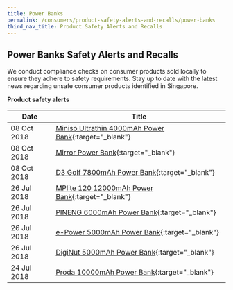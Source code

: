 ```yaml
---
title: Power Banks
permalink: /consumers/product-safety-alerts-and-recalls/power-banks
third_nav_title: Product Safety Alerts and Recalls
---
```

## Power Banks Safety Alerts and Recalls
We conduct compliance checks on consumer products sold locally to ensure they adhere to safety requirements. Stay up to date with the latest news regarding unsafe consumer products identified in Singapore.

**Product safety alerts**

|Date|Title|
|---|---|
|08 Oct 2018|[Miniso Ultrathin 4000mAh Power Bank](/consumers/03-product-safety-alerts-and-recalls/power-banks/powerbanks-alert-2018-10-08-miniso-ultrathin-4000mah.pdf){:target="_blank"}|
|08 Oct 2018|[Mirror Power Bank](/consumers/03-product-safety-alerts-and-recalls/power-banks/powerbanks-alert-2018-10-08-mirror-power-bank.pdf){:target="_blank"}|
|08 Oct 2018|[D3 Golf 7800mAh Power Bank](/consumers/03-product-safety-alerts-and-recalls/power-banks/powerbanks-alert-2018-10-08-d3-golf-7800mah-power-bank.pdf){:target="_blank"}|
|26 Jul 2018|[MPlite 120 12000mAh Power Bank](/consumers/03-product-safety-alerts-and-recalls/power-banks/powerbanks-alert-2018-07-26-mplite-120-12000mah-power-bank.pdf){:target="_blank"}|
|26 Jul 2018|[PINENG 6000mAh Power Bank](/consumers/03-product-safety-alerts-and-recalls/power-banks/powerbanks-alert-2018-07-26-pineng-6000mah-power-bank.pdf){:target="_blank"}|
|26 Jul 2018|[e-Power 5000mAh Power Bank](/consumers/03-product-safety-alerts-and-recalls/power-banks/powerbanks-alert-2018-07-26-e-power-500mah-power-bank.pdf){:target="_blank"}|
|26 Jul 2018|[DigiNut 5000mAh Power Bank](/consumers/03-product-safety-alerts-and-recalls/power-banks/powerbanks-alert-2018-07-26-diginut-5000mah-power-bank.pdf){:target="_blank"}|
|24 Jul 2018|[Proda 10000mAh Power Bank](/consumers/03-product-safety-alerts-and-recalls/power-banks/powerbanks-alert-2018-07-24-proda-10000mah-power-bank.pdf){:target="_blank"}|













